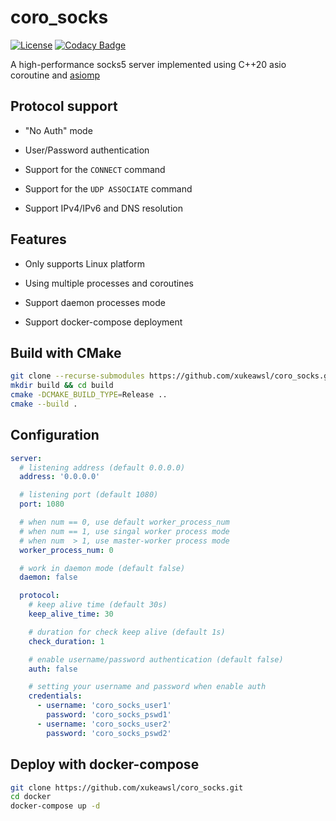 # coro_socks
[![License](https://img.shields.io/npm/l/mithril.svg)](https://github.com/xukeawsl/coro_socks/blob/master/LICENSE)
[![Codacy Badge](https://app.codacy.com/project/badge/Grade/0578118cbfb246d0ab6b74efc984c754)](https://app.codacy.com/gh/xukeawsl/coro_socks/dashboard?utm_source=gh&utm_medium=referral&utm_content=&utm_campaign=Badge_grade)

A high-performance socks5 server implemented using C++20 asio coroutine and [asiomp](https://github.com/xukeawsl/asiomp)

## Protocol support

* "No Auth" mode

* User/Password authentication

* Support for the `CONNECT` command

* Support for the `UDP ASSOCIATE` command

* Support IPv4/IPv6 and DNS resolution

## Features

* Only supports Linux platform

* Using multiple processes and coroutines

* Support daemon processes mode

* Support docker-compose deployment

## Build with CMake

```bash
git clone --recurse-submodules https://github.com/xukeawsl/coro_socks.git
mkdir build && cd build
cmake -DCMAKE_BUILD_TYPE=Release ..
cmake --build .
```

## Configuration

```yaml
server:
  # listening address (default 0.0.0.0)
  address: '0.0.0.0'

  # listening port (default 1080)
  port: 1080

  # when num == 0, use default worker_process_num
  # when num == 1, use singal worker process mode
  # when num  > 1, use master-worker process mode
  worker_process_num: 0

  # work in daemon mode (default false)
  daemon: false

  protocol:
    # keep alive time (default 30s)
    keep_alive_time: 30

    # duration for check keep alive (default 1s)
    check_duration: 1

    # enable username/password authentication (default false)
    auth: false

    # setting your username and password when enable auth
    credentials:
      - username: 'coro_socks_user1'
        password: 'coro_socks_pswd1'
      - username: 'coro_socks_user2'
        password: 'coro_socks_pswd2'
```

## Deploy with docker-compose

```bash
git clone https://github.com/xukeawsl/coro_socks.git
cd docker
docker-compose up -d
```